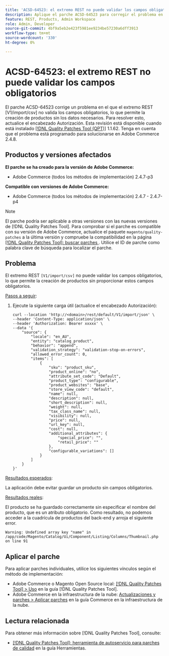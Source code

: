 ```yaml
---
title: 'ACSD-64523: el extremo REST no puede validar los campos obligatorios'
description: Aplique el parche ACSD-64523 para corregir el problema en el que el extremo REST "[V1/import/csv]" no valida los campos obligatorios, lo que permite la creación de productos sin proporcionar los campos obligatorios requeridos.
feature: REST, Products, Admin Workspace
role: Admin, Developer
source-git-commit: 4bf9a5eb2e423f5981ee9234be57230a6dff3913
workflow-type: tm+mt
source-wordcount: '330'
ht-degree: 0%

---
```



# ACSD-64523: el extremo REST no puede validar los campos obligatorios

El parche ACSD-64523 corrige un problema en el que el extremo REST [V1/import/csv] no valida los campos obligatorios, lo que permite la creación de productos sin los datos necesarios. Para resolver esto, actualice el encabezado Autorización. Esta revisión está disponible cuando está instalado [[!DNL Quality Patches Tool (QPT)]](/help/tools/quality-patches-tool/quality-patches-tool-to-self-serve-quality-patches.md) 1.1.62. Tenga en cuenta que el problema está programado para solucionarse en Adobe Commerce 2.4.8.

## Productos y versiones afectados

**El parche se ha creado para la versión de Adobe Commerce:**

* Adobe Commerce (todos los métodos de implementación) 2.4.7-p3

**Compatible con versiones de Adobe Commerce:**

* Adobe Commerce (todos los métodos de implementación) 2.4.7 - 2.4.7-p4

>[!NOTE]
>
>El parche podría ser aplicable a otras versiones con las nuevas versiones de [!DNL Quality Patches Tool]. Para comprobar si el parche es compatible con su versión de Adobe Commerce, actualice el paquete `magento/quality-patches` a la última versión y compruebe la compatibilidad en la página [[!DNL Quality Patches Tool]: buscar parches ](https://experienceleague.adobe.com/tools/commerce-quality-patches/index.html?lang=es). Utilice el ID de parche como palabra clave de búsqueda para localizar el parche.

## Problema

El extremo REST `[V1/import/csv]` no puede validar los campos obligatorios, lo que permite la creación de productos sin proporcionar estos campos obligatorios.

<u>Pasos a seguir</u>:

1. Ejecute la siguiente carga útil (actualice el encabezado Autorización):

   ```
   curl --location 'http://<domain>/rest/default/V1/import/json' \
   --header 'Content-Type: application/json' \
   --header 'Authorization: Bearer xxxxx' \
   --data '{
       "source": {
           "locale": "en_AU",
           "entity": "catalog_product",
           "behavior": "append",
           "validation_strategy": "validation-stop-on-errors",
           "allowed_error_count": 0,
           "items": [
               {
                   "sku": "product_sku",
                   "product_online": "no",
                   "attribute_set_code": "Default",
                   "product_type": "configurable",
                   "product_websites": "base",
                   "store_view_code": "default",
                   "name": null,
                   "description": null,
                   "short_description": null,
                   "weight": null,
                   "tax_class_name": null,
                   "visibility": null,
                   "price": null,
                   "url_key": null,
                   "cost": null,
                   "additional_attributes": {
                       "special_price": "",
                       "retail_price": ""
                   },
                   "configurable_variations": []
               }
           ]
       }
   }'
   ```

<u>Resultados esperados</u>:

La aplicación debe evitar guardar un producto sin campos obligatorios.

<u>Resultados reales</u>:

El producto se ha guardado correctamente sin especificar el nombre del producto, que es un atributo obligatorio. Como resultado, no podemos acceder a la cuadrícula de productos del back-end y arroja el siguiente error.

`Warning: Undefined array key "name" in /app/code/Magento/Catalog/Ui/Component/Listing/Columns/Thumbnail.php on line 91`

## Aplicar el parche

Para aplicar parches individuales, utilice los siguientes vínculos según el método de implementación:

* Adobe Commerce o Magento Open Source local: [[!DNL Quality Patches Tool] > Uso](/help/tools/quality-patches-tool/usage.md) en la guía [!DNL Quality Patches Tool].
* Adobe Commerce en la infraestructura de la nube: [Actualizaciones y parches > Aplicar parches](https://experienceleague.adobe.com/docs/commerce-cloud-service/user-guide/develop/upgrade/apply-patches.html?lang=es) en la guía Commerce en la infraestructura de la nube.

## Lectura relacionada

Para obtener más información sobre [!DNL Quality Patches Tool], consulte:

* [[!DNL Quality Patches Tool]: herramienta de autoservicio para parches de calidad](/help/tools/quality-patches-tool/quality-patches-tool-to-self-serve-quality-patches.md) en la guía Herramientas.
